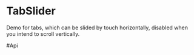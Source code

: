 # TabSlider
Demo for tabs, which can be slided by touch horizontally, disabled when you intend to scroll vertically.


#Api
